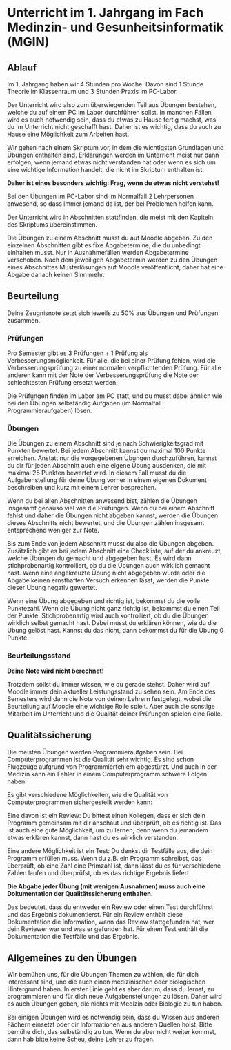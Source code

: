 # Unterricht im 1. Jahrgang im Fach Medinzin- und Gesunheitsinformatik (MGIN)

## Ablauf

Im 1. Jahrgang haben wir 4 Stunden pro Woche. 
Davon sind 1 Stunde Theorie im Klassenraum und 3 Stunden Praxis im PC-Labor.

Der Unterricht wird also zum überwiegenden Teil aus Übungen bestehen,
welche du auf einem PC im Labor durchführen sollst.
In manchen Fällen wird es auch notwendig sein, dass du etwas zu Hause fertig
machst, was du im Unterricht nicht geschafft hast.
Daher ist es wichtig, dass du auch zu Hause eine Möglichkeit zum Arbeiten hast.

Wir gehen nach einem Skriptum vor, in dem die wichtigsten 
Grundlagen und Übungen enthalten sind. 
Erklärungen werden im Unterricht meist nur dann erfolgen, 
wenn jemand etwas nicht verstanden hat oder wenn es sich um
eine wichtige Information handelt, die nicht im Skriptum enthalten ist.

**Daher ist eines besonders wichtig: Frag, wenn du etwas nicht verstehst!**

Bei den Übungen im PC-Labor sind im Normalfall 2 Lehrpersonen anwesend,
so dass immer jemand da ist, der bei Problemen helfen kann.

Der Unterricht wird in Abschnitten stattfinden, die meist mit den Kapiteln
des Skriptums übereinstimmen. 

Die Übungen zu einem Abschnitt musst du auf Moodle abgeben. 
Zu den einzelnen Abschnitten gibt es fixe Abgabetermine,
die du unbedingt einhalten musst. 
Nur in Ausnahmefällen werden Abgabetermine verschoben.
Nach dem jeweiligen Abgabetermin werden zu den Übungen eines Abschnittes
Musterlösungen auf Moodle veröffentlicht, daher hat eine Abgabe danach keinen Sinn mehr.

## Beurteilung

Deine Zeugnisnote setzt sich jeweils zu 50% aus Übungen und Prüfungen zusammen.

### Prüfungen

Pro Semester gibt es 3 Prüfungen + 1 Prüfung als Verbesserungsmöglichkeit.
Für alle, die bei einer Prüfung fehlen, wird die Verbesserungsprüfung 
zu einer normalen verpflichtenden Prüfung.
Für alle anderen kann mit der Note der Verbesserungsprüfung die Note 
der schlechtesten Prüfung ersetzt werden.
  
Die Prüfungen finden im Labor am PC statt, und du musst dabei ähnlich wie bei
den Übungen selbständig Aufgaben (im Normalfall Programmieraufgaben) lösen.

### Übungen

Die Übungen zu einem Abschnitt sind je nach Schwierigkeitsgrad mit Punkten bewertet.
Bei jedem Abschnitt kannst du maximal 100 Punkte erreichen.
Anstatt nur die vorgegebenen Übungen durchzuführen, kannst du dir
für jeden Abschnitt auch eine eigene Übung ausdenken, 
die mit maximal 25 Punkten bewertet wird.
In diesem Fall musst du die Aufgabenstellung für deine Übung vorher
in einem eigenen Dokument beschreiben und kurz mit einem Lehrer besprechen.

Wenn du bei allen Abschnitten anwesend bist, zählen die Übungen insgesamt
genauso viel wie die Prüfungen. Wenn du bei einem Abschnitt fehlst und daher
die Übungen nicht abgeben kannst, werden die Übungen dieses Abschnitts 
nicht bewertet, und die Übungen
zählen insgesamt entsprechend weniger zur Note.



Bis zum Ende von jedem Abschnitt musst du also die Übungen abgeben. 
Zusätzlich gibt es bei jedem Abschnitt eine Checkliste, auf der du ankreuzt,
welche Übungen du gemacht und abgegeben hast. Es wird dann stichprobenartig
kontrolliert, ob du die Übungen auch wirklich gemacht hast.
Wenn eine angekreuzte Übung nicht abgegeben wurde oder die Abgabe
keinen ernsthaften Versuch erkennen lässt, werden die Punkte dieser 
Übung negativ gewertet.

Wenn eine Übung abgegeben und richtig ist, bekommst du die volle Punktezahl.
Wenn die Übung nicht ganz richtig ist, bekommst du einen Teil der Punkte.
Stichprobenartig wird auch kontrolliert, 
ob du die Übungen wirklich selbst gemacht hast. Dabei musst du erklären können,
wie du die Übung gelöst hast. Kannst du das nicht, dann bekommst du für die
Übung 0 Punkte.

### Beurteilungsstand

**Deine Note wird nicht berechnet!**

Trotzdem sollst du immer wissen, wie du gerade stehst.
Daher wird auf Moodle immer dein aktueller Leistungsstand
zu sehen sein. Am Ende des Semesters wird dann die Note von 
deinen Lehrern festgelegt, wobei die Beurteilung auf Moodle
eine wichtige Rolle spielt. Aber auch die sonstige Mitarbeit
im Unterricht und die Qualität deiner Prüfungen spielen eine Rolle.

## Qualitätssicherung

Die meisten Übungen werden Programmieraufgaben sein. 
Bei Computerprogrammen ist die Qualität sehr wichtig.
Es sind schon Flugzeuge aufgrund von Programmierfehlern abgestürzt.
Und auch in der Medizin kann ein Fehler in einem Computerprogramm
schwere Folgen haben.

Es gibt verschiedene Möglichkeiten, 
wie die Qualität von Computerprogrammen sichergestellt werden kann:

Eine davon ist ein Review: Du bittest einen Kollegen, 
dass er sich dein Programm gemeinsam mit dir
anschaut und überprüft, ob es richtig ist.
Das ist auch eine gute Möglichkeit, um zu lernen,
denn wenn du jemandem etwas erklären kannst, dann hast du es wirklich verstanden.

Eine andere Möglichkeit ist ein Test: 
Du denkst dir Testfälle aus, die dein Programm erfüllen muss.
Wenn du z.B. ein Programm schreibst, das überprüft, ob eine Zahl eine Primzahl ist,
dann lässt du es für verschiedene Zahlen laufen und überprüfst, 
ob es das richtige Ergebnis liefert.

**Die Abgabe jeder Übung (mit wenigen Ausnahmen) muss auch 
eine Dokumentation der Qualitätssicherung enthalten.** 

Das bedeutet, dass du entweder ein Review oder einen Test durchführst
und das Ergebnis dokumentierst.
Für ein Review enthält diese Dokumentation die Information, 
wann das Review stattgefunden hat,
wer dein Reviewer war und was er gefunden hat.
Für einen Test enthält die Dokumentation die Testfälle und das Ergebnis.

## Allgemeines zu den Übungen

Wir bemühen uns, für die Übungen Themen zu wählen, die für dich interessant sind,
und die auch einen medizinischen oder biologischen Hintergrund haben. 
In erster Linie geht es aber darum, dass du lernst, zu programmieren
und für dich neue Aufgabenstellungen zu lösen.
Daher wird es auch Übungen geben, 
die nichts mit Medizin oder Biologie zu tun haben.

Bei einigen Übungen wird es notwendig sein, dass du Wissen aus anderen Fächern
einsetzt oder dir Informationen aus anderen Quellen holst.
Bitte bemühe dich, das selbständig zu tun.
Wenn du aber nicht weiter kommst, dann hab bitte keine Scheu,
deine Lehrer zu fragen.


